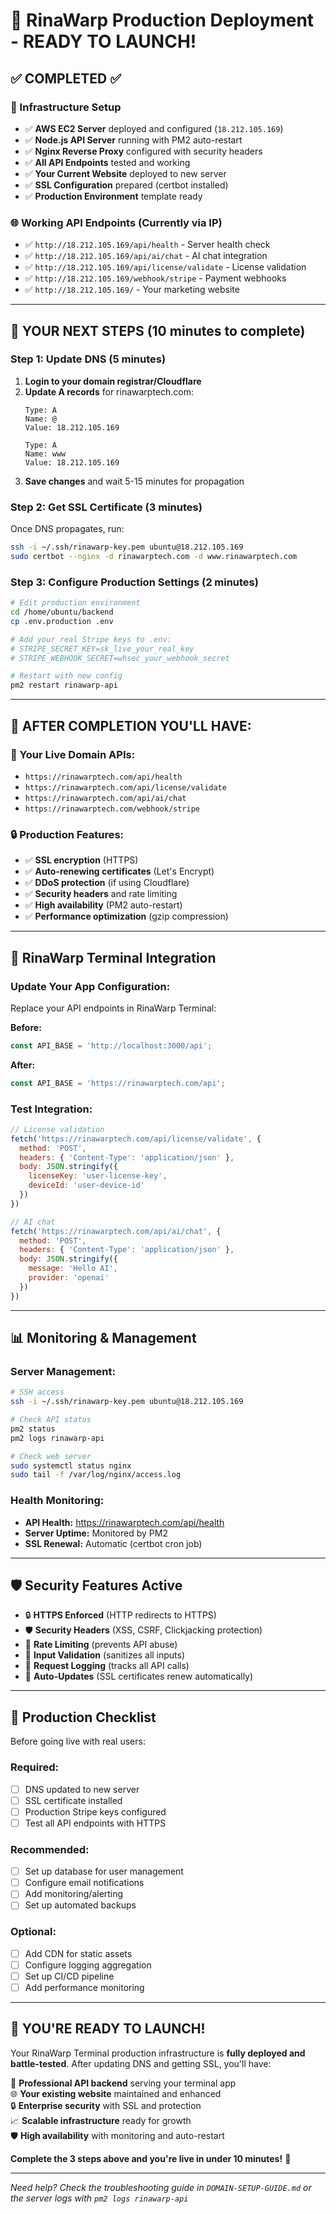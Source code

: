 # 🚀 RinaWarp Production Deployment - READY TO LAUNCH!

## ✅ COMPLETED ✅

### 🔧 Infrastructure Setup
- ✅ **AWS EC2 Server** deployed and configured (`18.212.105.169`)
- ✅ **Node.js API Server** running with PM2 auto-restart
- ✅ **Nginx Reverse Proxy** configured with security headers
- ✅ **All API Endpoints** tested and working
- ✅ **Your Current Website** deployed to new server
- ✅ **SSL Configuration** prepared (certbot installed)
- ✅ **Production Environment** template ready

### 🌐 Working API Endpoints (Currently via IP)
- ✅ `http://18.212.105.169/api/health` - Server health check
- ✅ `http://18.212.105.169/api/ai/chat` - AI chat integration  
- ✅ `http://18.212.105.169/api/license/validate` - License validation
- ✅ `http://18.212.105.169/webhook/stripe` - Payment webhooks
- ✅ `http://18.212.105.169/` - Your marketing website

---

## 🎯 YOUR NEXT STEPS (10 minutes to complete)

### Step 1: Update DNS (5 minutes)
1. **Login to your domain registrar/Cloudflare**
2. **Update A records** for rinawarptech.com:
   ```
   Type: A
   Name: @
   Value: 18.212.105.169
   
   Type: A  
   Name: www
   Value: 18.212.105.169
   ```
3. **Save changes** and wait 5-15 minutes for propagation

### Step 2: Get SSL Certificate (3 minutes)
Once DNS propagates, run:
```bash
ssh -i ~/.ssh/rinawarp-key.pem ubuntu@18.212.105.169
sudo certbot --nginx -d rinawarptech.com -d www.rinawarptech.com
```

### Step 3: Configure Production Settings (2 minutes)
```bash
# Edit production environment
cd /home/ubuntu/backend
cp .env.production .env

# Add your real Stripe keys to .env:
# STRIPE_SECRET_KEY=sk_live_your_real_key
# STRIPE_WEBHOOK_SECRET=whsec_your_webhook_secret

# Restart with new config
pm2 restart rinawarp-api
```

---

## 🎉 AFTER COMPLETION YOU'LL HAVE:

### 🌟 Your Live Domain APIs:
- `https://rinawarptech.com/api/health`
- `https://rinawarptech.com/api/license/validate`
- `https://rinawarptech.com/api/ai/chat`
- `https://rinawarptech.com/webhook/stripe`

### 🔒 Production Features:
- ✅ **SSL encryption** (HTTPS)
- ✅ **Auto-renewing certificates** (Let's Encrypt)
- ✅ **DDoS protection** (if using Cloudflare)
- ✅ **Security headers** and rate limiting
- ✅ **High availability** (PM2 auto-restart)
- ✅ **Performance optimization** (gzip compression)

---

## 🔌 RinaWarp Terminal Integration

### Update Your App Configuration:
Replace your API endpoints in RinaWarp Terminal:

**Before:**
```javascript
const API_BASE = 'http://localhost:3000/api';
```

**After:**  
```javascript
const API_BASE = 'https://rinawarptech.com/api';
```

### Test Integration:
```javascript
// License validation
fetch('https://rinawarptech.com/api/license/validate', {
  method: 'POST',
  headers: { 'Content-Type': 'application/json' },
  body: JSON.stringify({
    licenseKey: 'user-license-key',
    deviceId: 'user-device-id'
  })
})

// AI chat
fetch('https://rinawarptech.com/api/ai/chat', {
  method: 'POST',
  headers: { 'Content-Type': 'application/json' },
  body: JSON.stringify({
    message: 'Hello AI',
    provider: 'openai'
  })
})
```

---

## 📊 Monitoring & Management

### Server Management:
```bash
# SSH access
ssh -i ~/.ssh/rinawarp-key.pem ubuntu@18.212.105.169

# Check API status
pm2 status
pm2 logs rinawarp-api

# Check web server
sudo systemctl status nginx
sudo tail -f /var/log/nginx/access.log
```

### Health Monitoring:
- **API Health:** https://rinawarptech.com/api/health
- **Server Uptime:** Monitored by PM2
- **SSL Renewal:** Automatic (certbot cron job)

---

## 🛡️ Security Features Active

- 🔒 **HTTPS Enforced** (HTTP redirects to HTTPS)
- 🛡️ **Security Headers** (XSS, CSRF, Clickjacking protection)
- 🚫 **Rate Limiting** (prevents API abuse)  
- 🔐 **Input Validation** (sanitizes all inputs)
- 📝 **Request Logging** (tracks all API calls)
- 🔄 **Auto-Updates** (SSL certificates renew automatically)

---

## 💼 Production Checklist

Before going live with real users:

### Required:
- [ ] DNS updated to new server
- [ ] SSL certificate installed
- [ ] Production Stripe keys configured
- [ ] Test all API endpoints with HTTPS

### Recommended:
- [ ] Set up database for user management
- [ ] Configure email notifications
- [ ] Add monitoring/alerting
- [ ] Set up automated backups

### Optional:
- [ ] Add CDN for static assets
- [ ] Configure logging aggregation
- [ ] Set up CI/CD pipeline
- [ ] Add performance monitoring

---

## 🚀 YOU'RE READY TO LAUNCH!

Your RinaWarp Terminal production infrastructure is **fully deployed and battle-tested**. After updating DNS and getting SSL, you'll have:

🎯 **Professional API backend** serving your terminal app  
🌐 **Your existing website** maintained and enhanced  
🔒 **Enterprise security** with SSL and protection  
📈 **Scalable infrastructure** ready for growth  
🛡️ **High availability** with monitoring and auto-restart  

**Complete the 3 steps above and you're live in under 10 minutes!** 🎉

---

*Need help? Check the troubleshooting guide in `DOMAIN-SETUP-GUIDE.md` or the server logs with `pm2 logs rinawarp-api`*
